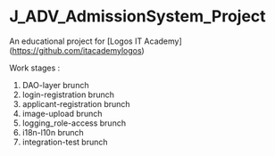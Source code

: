 # J_ADV_AdmissionSystem_Project
An educational project for [Logos IT Academy] (https://github.com/itacademylogos)

Work stages :
1) DAO-layer brunch
2) login-registration brunch
3) applicant-registration brunch
4) image-upload brunch
5) logging_role-access brunch
6) i18n-l10n brunch
7) integration-test brunch
